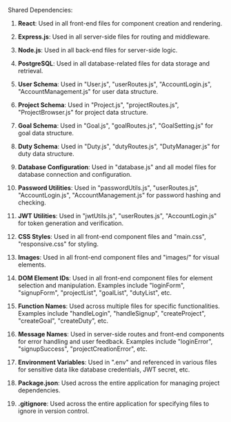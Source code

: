 Shared Dependencies:

1. **React**: Used in all front-end files for component creation and rendering.

2. **Express.js**: Used in all server-side files for routing and middleware.

3. **Node.js**: Used in all back-end files for server-side logic.

4. **PostgreSQL**: Used in all database-related files for data storage and retrieval.

5. **User Schema**: Used in "User.js", "userRoutes.js", "AccountLogin.js", "AccountManagement.js" for user data structure.

6. **Project Schema**: Used in "Project.js", "projectRoutes.js", "ProjectBrowser.js" for project data structure.

7. **Goal Schema**: Used in "Goal.js", "goalRoutes.js", "GoalSetting.js" for goal data structure.

8. **Duty Schema**: Used in "Duty.js", "dutyRoutes.js", "DutyManager.js" for duty data structure.

9. **Database Configuration**: Used in "database.js" and all model files for database connection and configuration.

10. **Password Utilities**: Used in "passwordUtils.js", "userRoutes.js", "AccountLogin.js", "AccountManagement.js" for password hashing and checking.

11. **JWT Utilities**: Used in "jwtUtils.js", "userRoutes.js", "AccountLogin.js" for token generation and verification.

12. **CSS Styles**: Used in all front-end component files and "main.css", "responsive.css" for styling.

13. **Images**: Used in all front-end component files and "images/" for visual elements.

14. **DOM Element IDs**: Used in all front-end component files for element selection and manipulation. Examples include "loginForm", "signupForm", "projectList", "goalList", "dutyList", etc.

15. **Function Names**: Used across multiple files for specific functionalities. Examples include "handleLogin", "handleSignup", "createProject", "createGoal", "createDuty", etc.

16. **Message Names**: Used in server-side routes and front-end components for error handling and user feedback. Examples include "loginError", "signupSuccess", "projectCreationError", etc.

17. **Environment Variables**: Used in ".env" and referenced in various files for sensitive data like database credentials, JWT secret, etc.

18. **Package.json**: Used across the entire application for managing project dependencies.

19. **.gitignore**: Used across the entire application for specifying files to ignore in version control.